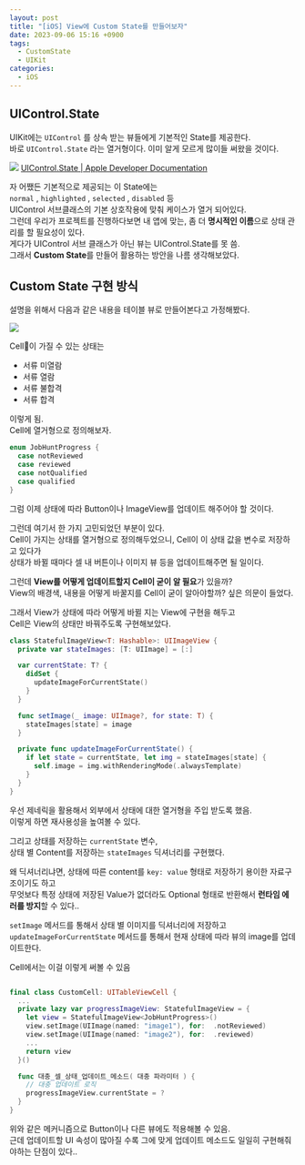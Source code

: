 ```yaml
---
layout: post
title: "[iOS] View에 Custom State를 만들어보자"
date: 2023-09-06 15:16 +0900
tags:
  - CustomState
  - UIKit
categories:
  - iOS
---
```

## UIControl.State
UIKit에는 `UIControl` 를 상속 받는 뷰들에게 기본적인 State를 제공한다.   
바로 `UIControl.State` 라는 열거형이다.
이미 알게 모르게 많이들 써왔을 것이다.

![](https://i.imgur.com/I8KpFLV.png)
[UIControl.State | Apple Developer Documentation](https://developer.apple.com/documentation/uikit/uicontrol/state)

자 어쨌든 기본적으로 제공되는 이 State에는   
`normal` , `highlighted` , `selected` , `disabled`  등   
UIControl 서브클래스의 기본 상호작용에 맞춰 케이스가 열거 되어있다.   
그런데 우리가 프로젝트를 진행하다보면 내 앱에 맞는, 좀 더 **명시적인 이름**으로 상태 관리를 할 필요성이 있다.   
게다가 UIControl 서브 클래스가 아닌 뷰는 UIControl.State를 못 씀.   
그래서 **Custom State**를 만들어 활용하는 방안을 나름 생각해보았다.

## Custom State 구현 방식

설명을 위해서 다음과 같은 내용을 테이블 뷰로 만들어본다고 가정해봤다.

![](https://i.imgur.com/WvldcYG.png)

Cell이 가질 수 있는 상태는
- 서류 미열람
- 서류 열람
- 서류 불합격
- 서류 합격

이렇게 됨.   
Cell에 열거형으로 정의해보자.

```swift
enum JobHuntProgress {
  case notReviewed
  case reviewed
  case notQualified
  case qualified
}
```

그럼 이제 상태에 따라 Button이나 ImageView를 업데이트 해주어야 할 것이다.   

그런데 여기서 한 가지 고민되었던 부분이 있다.   
Cell이 가지는 상태를 열거형으로 정의해두었으니, Cell이 이 상태 값을 변수로 저장하고 있다가   
상태가 바뀔 때마다 셀 내 버튼이나 이미지 뷰 등을 업데이트해주면 될 일이다.

그런데 **View를 어떻게 업데이트할지 Cell이 굳이 알 필요**가 있을까?   
View의 배경색, 내용을 어떻게 바꿀지를 Cell이 굳이 알아야할까? 싶은 의문이 들었다.

그래서 View가 상태에 따라 어떻게 바뀔 지는 View에 구현을 해두고   
Cell은 View의 상태만 바꿔주도록 구현해보았다.

```swift
class StatefulImageView<T: Hashable>: UIImageView {
  private var stateImages: [T: UIImage] = [:]

  var currentState: T? {
    didSet {
      updateImageForCurrentState()
    }
  }

  func setImage(_ image: UIImage?, for state: T) {
    stateImages[state] = image
  }

  private func updateImageForCurrentState() {
    if let state = currentState, let img = stateImages[state] {
      self.image = img.withRenderingMode(.alwaysTemplate)
    }
  }
}
```

우선 제네릭을 활용해서 외부에서 상태에 대한 열거형을 주입 받도록 했음.   
이렇게 하면 재사용성을 높여볼 수 있다.

그리고 상태를 저장하는 `currentState` 변수,   
상태 별 Content를 저장하는 `stateImages` 딕셔너리를 구현했다.

왜 딕셔너리냐면, 상태에 따른 content를 `key: value` 형태로 저장하기 용이한 자료구조이기도 하고   
무엇보다 특정 상태에 저장된 Value가 없더라도 Optional 형태로 반환해서 **런타임 에러를 방지**할 수 있다..

`setImage` 메서드를 통해서 상태 별 이미지를 딕셔너리에 저장하고
`updateImageForCurrentState` 메서드를 통해서 현재 상태에 따라 뷰의 image를 업데이트한다.

Cell에서는 이걸 이렇게 써볼 수 있음

```swift

final class CustomCell: UITableViewCell {
  ...
  private lazy var progressImageView: StatefulImageView = {
    let view = StatefulImageView<JobHuntProgress>()
    view.setImage(UIImage(named: "image1"), for:  .notReviewed)
    view.setImage(UIImage(named: "image2"), for:  .reviewed)
    ...
    return view
  }()

  func 대충_셀_상태_업데이트_메소드( 대충 파라미터 ) {
    // 대충 업데이트 로직
    progressImageView.currentState = ?
  }
}
```

위와 같은 메커니즘으로 Button이나 다른 뷰에도 적용해볼 수 있음.   
근데 업데이트할 UI 속성이 많아질 수록 그에 맞게 업데이트 메소드도 일일히 구현해줘야하는 단점이 있다..